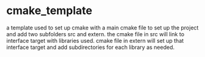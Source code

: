 # cmake_template
a template used to set up cmake with a main cmake file to set up the project and add two subfolders src and extern. the cmake file in src will link to interface target with libraries used. cmake file in extern will set up that interface target and add subdirectories for each library as needed. 
